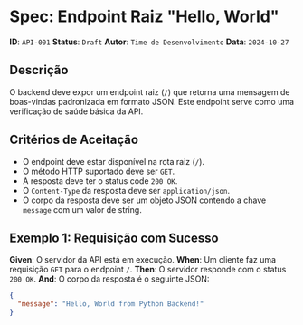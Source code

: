 # Spec: Endpoint Raiz "Hello, World"

**ID**: `API-001`
**Status**: `Draft`
**Autor**: `Time de Desenvolvimento`
**Data**: `2024-10-27`

## Descrição
O backend deve expor um endpoint raiz (`/`) que retorna uma mensagem de boas-vindas padronizada em formato JSON. Este endpoint serve como uma verificação de saúde básica da API.

## Critérios de Aceitação
- O endpoint deve estar disponível na rota raiz (`/`).
- O método HTTP suportado deve ser `GET`.
- A resposta deve ter o status code `200 OK`.
- O `Content-Type` da resposta deve ser `application/json`.
- O corpo da resposta deve ser um objeto JSON contendo a chave `message` com um valor de string.

## Exemplo 1: Requisição com Sucesso

**Given**: O servidor da API está em execução.
**When**: Um cliente faz uma requisição `GET` para o endpoint `/`.
**Then**: O servidor responde com o status `200 OK`.
**And**: O corpo da resposta é o seguinte JSON:
```json
{
  "message": "Hello, World from Python Backend!"
}
```